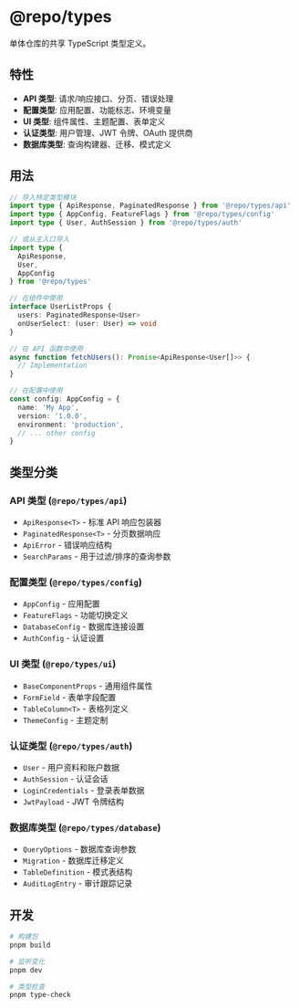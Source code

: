 # @repo/types

单体仓库的共享 TypeScript 类型定义。

## 特性

- **API 类型**: 请求/响应接口、分页、错误处理
- **配置类型**: 应用配置、功能标志、环境变量
- **UI 类型**: 组件属性、主题配置、表单定义
- **认证类型**: 用户管理、JWT 令牌、OAuth 提供商
- **数据库类型**: 查询构建器、迁移、模式定义

## 用法

```typescript
// 导入特定类型模块
import type { ApiResponse, PaginatedResponse } from '@repo/types/api'
import type { AppConfig, FeatureFlags } from '@repo/types/config'
import type { User, AuthSession } from '@repo/types/auth'

// 或从主入口导入
import type { 
  ApiResponse, 
  User, 
  AppConfig 
} from '@repo/types'

// 在组件中使用
interface UserListProps {
  users: PaginatedResponse<User>
  onUserSelect: (user: User) => void
}

// 在 API 函数中使用
async function fetchUsers(): Promise<ApiResponse<User[]>> {
  // Implementation
}

// 在配置中使用
const config: AppConfig = {
  name: 'My App',
  version: '1.0.0',
  environment: 'production',
  // ... other config
}
```

## 类型分类

### API 类型 (`@repo/types/api`)
- `ApiResponse<T>` - 标准 API 响应包装器
- `PaginatedResponse<T>` - 分页数据响应
- `ApiError` - 错误响应结构
- `SearchParams` - 用于过滤/排序的查询参数

### 配置类型 (`@repo/types/config`)
- `AppConfig` - 应用配置
- `FeatureFlags` - 功能切换定义
- `DatabaseConfig` - 数据库连接设置
- `AuthConfig` - 认证设置

### UI 类型 (`@repo/types/ui`)
- `BaseComponentProps` - 通用组件属性
- `FormField` - 表单字段配置
- `TableColumn<T>` - 表格列定义
- `ThemeConfig` - 主题定制

### 认证类型 (`@repo/types/auth`)
- `User` - 用户资料和账户数据
- `AuthSession` - 认证会话
- `LoginCredentials` - 登录表单数据
- `JwtPayload` - JWT 令牌结构

### 数据库类型 (`@repo/types/database`)
- `QueryOptions` - 数据库查询参数
- `Migration` - 数据库迁移定义
- `TableDefinition` - 模式表结构
- `AuditLogEntry` - 审计跟踪记录

## 开发

```bash
# 构建包
pnpm build

# 监听变化
pnpm dev

# 类型检查
pnpm type-check
```